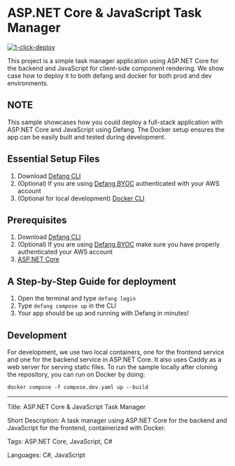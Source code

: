 # ASP.NET Core & JavaScript Task Manager

[![1-click-deploy](https://defang.io/deploy-with-defang.png)](https://portal.defang.dev/redirect?url=https%3A%2F%2Fgithub.com%2Fnew%3Ftemplate_name%3Dsample-csharp-dotnet-template%26template_owner%3DDefangSamples)

This project is a simple task manager application using ASP.NET Core for the backend and JavaScript for client-side component rendering. We show case how to deploy it to both defang and docker for both prod and dev environments.

## NOTE

This sample showcases how you could deploy a full-stack application with ASP.NET Core and JavaScript using Defang. The Docker setup ensures the app can be easily built and tested during development.

## Essential Setup Files

1. Download [Defang CLI](https://github.com/defang-io/defang)
2. (Optional) If you are using [Defang BYOC](https://docs.aws.amazon.com/cli/latest/userguide/cli-chap-configure.html) authenticated with your AWS account
3. (Optional for local development) [Docker CLI](https://docs.docker.com/engine/install/)

## Prerequisites

1. Download [Defang CLI](https://github.com/defang-io/defang)
2. (Optional) If you are using [Defang BYOC](https://docs.aws.amazon.com/cli/latest/userguide/cli-chap-configure.html) make sure you have properly authenticated your AWS account
3. [ASP.NET Core](https://dotnet.microsoft.com/download/dotnet-core)

## A Step-by-Step Guide for deployment

1. Open the terminal and type `defang login`
2. Type `defang compose up` in the CLI
3. Your app should be up and running with Defang in minutes!

## Development

For development, we use two local containers, one for the frontend service and one for the backend service in ASP.NET Core. It also uses Caddy as a web server for serving static files. To run the sample locally after cloning the repository, you can run on Docker by doing:

`docker compose -f compose.dev.yaml up --build`

---

Title: ASP.NET Core & JavaScript Task Manager

Short Description: A task manager using ASP.NET Core for the backend and JavaScript for the frontend, containerized with Docker.

Tags: ASP.NET Core, JavaScript, C#

Languages: C#, JavaScript
